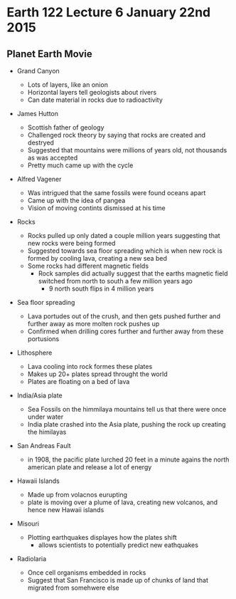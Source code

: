 # Earth 122 Lecture 6 January 22nd 2015
## Planet Earth Movie
- Grand Canyon
    - Lots of layers, like an onion
    - Horizontal layers tell geologists about rivers
    - Can date material in rocks due to radioactivity

- James Hutton
    - Scottish father of geology
    - Challenged rock theory by saying that rocks are created and destryed
    - Suggested that mountains were millions of years old, not thousands as was accepted
    - Pretty much came up with the cycle

- Alfred Vagener
    - Was intrigued that the same fossils were found oceans apart
    - Came up with the idea of pangea
    - Vision of moving contints dismissed at his time

- Rocks
    - Rocks pulled up only dated a couple million years suggesting that new rocks were being formed
    - Suggested towards sea floor spreading which is when new rock is formed by cooling lava, creating a new sea bed
    - Some rocks had different magnetic fields
        - Rock samples did actually suggest that the earths magnetic field switched from north to south a few million years ago
            - 9 north south flips in 4 million years

- Sea floor spreading
    - Lava portudes out of the crush, and then gets pushed further and further away as more molten rock pushes up
    - Confirmed when drilling cores further and further away from these portusions

- Lithosphere
    - Lava cooling into rock formes these plates
    - Makes up 20+ plates spread throught the world
    - Plates are floating on a bed of lava

- India/Asia plate
    - Sea Fossils on the himmilaya mountains tell us that there were once under water
    - India plate crashed into the Asia plate, pushing the rock up creating the himilayas

- San Andreas Fault
    - in 1908, the pacific plate lurched 20 feet in a minute agains the north american plate and release a lot of energy

- Hawaii Islands
    - Made up from volacnos eurupting
    - plate is moving over a plume of lava, creating new volcanos, and hence new Hawaii islands

- Misouri
    - Plotting earthquakes displayes how the plates shift
        - allows scientists to potentially predict new eathquakes

- Radiolaria
    - Once cell organisms embedded in rocks
    - Suggest that San Francisco is made up of chunks of land that migrated from somehwere else
